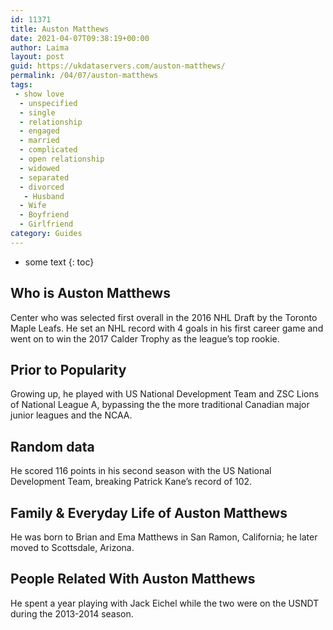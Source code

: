 ```yaml
---
id: 11371
title: Auston Matthews
date: 2021-04-07T09:38:19+00:00
author: Laima
layout: post
guid: https://ukdataservers.com/auston-matthews/
permalink: /04/07/auston-matthews
tags:
 - show love
  - unspecified
  - single
  - relationship
  - engaged
  - married
  - complicated
  - open relationship
  - widowed
  - separated
  - divorced
   - Husband
  - Wife
  - Boyfriend
  - Girlfriend
category: Guides
---
```


* some text
{: toc}


## Who is Auston Matthews
                  
                  
                  
Center who was selected first overall in the 2016 NHL Draft by the Toronto Maple Leafs. He set an NHL record with 4 goals in his first career game and went on to win the 2017 Calder Trophy as the league&#8217;s top rookie. 
                  
              
            
              
            
                
                
                
## Prior to Popularity
                  
                  
                  
Growing up, he played with US National Development Team and ZSC Lions of National League A, bypassing the the more traditional Canadian major junior leagues and the NCAA.
                  
              
            
              
            
                
                
                
## Random data
                  
                  
                  
He scored 116 points in his second season with the US National Development Team, breaking Patrick Kane&#8217;s record of 102.
                  
              
            
              
            
                
                
                
## Family & Everyday Life of Auston Matthews
                  
                  
                  
He was born to Brian and Ema Matthews in San Ramon, California; he later moved to Scottsdale, Arizona.
                  
              
            
              
            
                
                
                
## People Related With Auston Matthews
                  
                  
                  
He spent a year playing with Jack Eichel while the two were on the USNDT during the 2013-2014 season.
                  
              
            
              
            
                
              
            
              
              
            
            
              
            
          
          
          